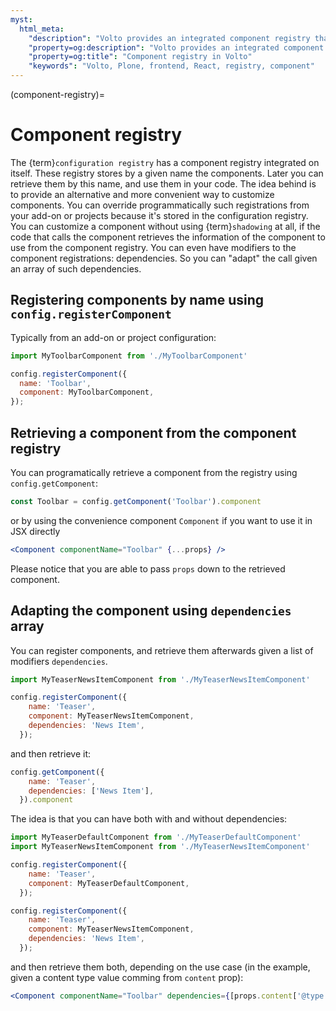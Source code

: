 ```yaml
---
myst:
  html_meta:
    "description": "Volto provides an integrated component registry that stores named references to components, allowing them to be queried programmatically."
    "property=og:description": "Volto provides an integrated component registry that stores named references to components, allowing them to be queried programmatically."
    "property=og:title": "Component registry in Volto"
    "keywords": "Volto, Plone, frontend, React, registry, component"
---
```


(component-registry)=

# Component registry

The {term}`configuration registry` has a component registry integrated on itself.
These registry stores by a given name the components.
Later you can retrieve them by this name, and use them in your code.
The idea behind is to provide an alternative and more convenient way to customize components.
You can override programmatically such registrations from your add-on or projects because it's stored in the configuration registry.
You can customize a component without using {term}`shadowing` at all, if the code that calls the component retrieves the information of the component to use from the component registry.
You can even have modifiers to the component registrations: dependencies. So you can "adapt" the call given an array of such dependencies.

## Registering components by name using `config.registerComponent`

Typically from an add-on or project configuration:

```js
import MyToolbarComponent from './MyToolbarComponent'

config.registerComponent({
  name: 'Toolbar',
  component: MyToolbarComponent,
});
```

## Retrieving a component from the component registry

You can programatically retrieve a component from the registry using `config.getComponent`:

```js
const Toolbar = config.getComponent('Toolbar').component
```

or by using the convenience component `Component` if you want to use it in JSX directly

```jsx
<Component componentName="Toolbar" {...props} />
```

Please notice that you are able to pass `props` down to the retrieved component.

## Adapting the component using `dependencies` array

You can register components, and retrieve them afterwards given a list of modifiers `dependencies`.

```js
import MyTeaserNewsItemComponent from './MyTeaserNewsItemComponent'

config.registerComponent({
    name: 'Teaser',
    component: MyTeaserNewsItemComponent,
    dependencies: 'News Item',
  });
```

and then retrieve it:

```js
config.getComponent({
    name: 'Teaser',
    dependencies: ['News Item'],
  }).component
```

The idea is that you can have both with and without dependencies:

```js
import MyTeaserDefaultComponent from './MyTeaserDefaultComponent'
import MyTeaserNewsItemComponent from './MyTeaserNewsItemComponent'

config.registerComponent({
    name: 'Teaser',
    component: MyTeaserDefaultComponent,
  });

config.registerComponent({
    name: 'Teaser',
    component: MyTeaserNewsItemComponent,
    dependencies: 'News Item',
  });
```

and then retrieve them both, depending on the use case (in the example, given a content type value comming from `content` prop):

```jsx
<Component componentName="Toolbar" dependencies={[props.content['@type']]} {...props} />
```
